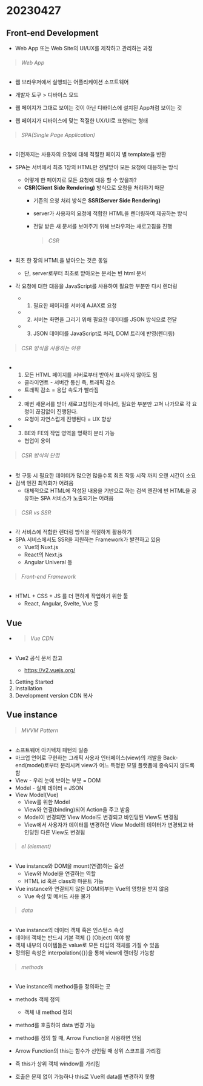 # 20230427

## Front-end Development

- Web App 또는 Web Site의 UI/UX를 제작하고 관리하는 과정

> ###### Web App

- 웹 브라우저에서 실행되는 어플리케이션 소프트웨어

- 개발자 도구 > 디바이스 모드

- 웹 페이지가 그대로 보이는 것이 아닌 디바이스에 설치된 App처럼 보이는 것

- 웹 페이지가 디바이스에 맞는 적절한 UX/UI로 표현되는 형태

> ###### SPA(Single Page Application)

- 이전까지는 사용자의 요청에 대해 적절한 페이지 별 template을 반환

- SPA는 서버에서 최초 1장의 HTML만 전달받아 모든 요청에 대응하는 방식
  
  - 어떻게 한 페이지로 모든 요청에 대응 할 수 있을까?
  - **CSR(Client Side Rendering)** 방식으로 요청을 처리하기 때문
    - 기존의 요청 처리 방식은 **SSR(Server Side Rendering)**
    - server가 사용자의 요청에 적합한 HTML을 렌더링하여 제공하는 방식
    - 전달 받은 새 문서를 보여주기 위해 브라우저는 새로고침을 진행
      
      > ###### CSR

- 최초 한 장의 HTML을 받아오는 것은 동일
  
  - 단, server로부터 최초로 받아오는 문서는 빈 html 문서

- 각 요청에 대한 대응을 JavaScript를 사용하여 필요한 부분만 다시 렌더링
  
  - 1. 필요한 페이지를 서버에 AJAX로 요청
  - 2. 서버는 화면을 그리기 위해 필요한 데이터를 JSON 방식으로 전달
  - 3. JSON 데이터를 JavaScript로 처리, DOM 트리에 반영(렌더링)

> ###### CSR 방식을 사용하는 이유

- 1. 모든 HTML 페이지를 서버로부터 받아서 표시하지 않아도 됨
  - 클라이언트 - 서버간 통신 즉, 트래픽 감소
  - 트래픽 감소 = 응답 속도가 빨라짐

- 2. 매번 새문서를 받아 새로고침하는게 아니라, 필요한 부분만 고쳐 나가므로 각 요청이 끊김없이 진행된다.
  - 요청이 자연스럽게 진행된다 = UX 향상

- 3. BE와 FE의 작업 영역을 명확히 분리 가능
  - 협업이 용이

> ###### CSR 방식의 단점

- 첫 구동 시 필요한 데이터가 많으면 많을수록 최초 작동 시작 까지 오랜 시간이 소요
- 검색 엔진 최적화가 어려움
  - 대체적으로 HTML에 작성된 내용을 기반으로 하는 검색 엔진에 빈 HTML을 공유하는 SPA 서비스가 노출되기는 어려움

> ###### CSR vs SSR

- 각 서비스에 적합한 렌더링 방식을 적절하게 활용하기
- SPA 서비스에서도 SSR을 지원하는 Framework가 발전하고 있음
  - Vue의 Nuxt.js
  - React의 Next.js
  - Angular Univeral 등

> ###### Front-end Framework

- HTML + CSS + JS 를 더 편하게 작업하기 위한 툴
  - React, Angular, Svelte, Vue 등

## Vue

- > ###### Vue CDN

- Vue2 공식 문서 참고
  
  - https://v2.vuejs.org/
1. Getting Started
2. Installation
3. Development version CDN 복사

## Vue instance

> ###### MVVM Pattern

- 소프트웨어 아키텍처 패턴의 일종
- 마크업 언어로 구현하는 그래픽 사용자 인터페이스(view)의 개발을 Back-end(model)로부터 분리시켜 view가 어느 특정한 모델 플랫폼에 종속되지 않도록 함
- View - 우리 눈에 보이는 부분 = DOM
- Model - 실제 데이터 = JSON
- View Model(Vue)
  - View를 위한 Model
  - View와 연결(binding)되어 Action을 주고 받음
  - Model이 변경되면 View Model도 변경되고 바인딩된 View도 변경됨
  - View에서 사용자가 데이터를 변경하면 View Model의 데이터가 변경되고 바인딩된 다른 View도 변경됨

> ###### el (element)

- Vue instance와 DOM을 mount(연결)하는 옵션
  - View와 Model을 연결하는 역할
  - HTML id 혹은 class와 마운트 가능
- Vue instance와 연결되지 않은 DOM외부는 Vue의 영향을 받지 않음
  - Vue 속성 및 메서드 사용 불가

> ###### data

- Vue instance의 데이터 객체 혹은 인스턴스 속성
- 데이터 객체는 반드시 기본 객체 {} (Object) 여야 함
- 객체 내부의 아이템들은 value로 모든 타입의 객체를 가질 수 있음
- 정의된 속성은 interpolation{{}}을 통해 view에 렌더링 가능함

> ###### methods

- Vue instance의 method들을 정의하는 곳
- methods 객체 정의
  - 객체 내 method 정의
- method를 호출하여 data 변경 가능

- method를 정의 할 때, Arrow Function을 사용하면 안됨
- Arrow Function의 this는 함수가 선언될 때 상위 스코프를 가리킴
- 즉 this가 상위 객체 window를 가리킴
- 호출은 문제 없이 가능하나 this로 Vue의 data를 변경하지 못함 
